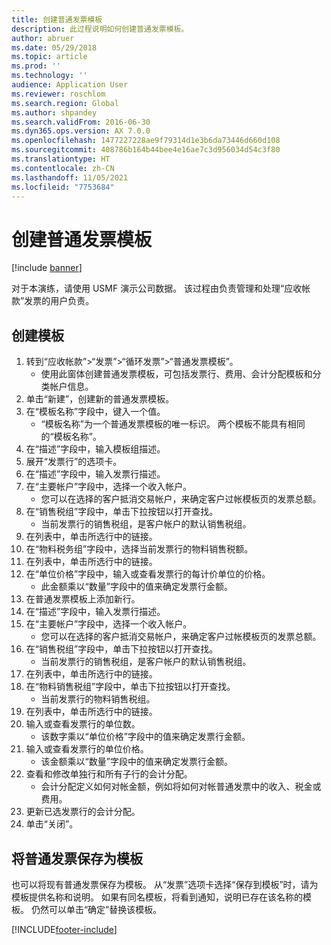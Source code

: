 ```yaml
---
title: 创建普通发票模板
description: 此过程说明如何创建普通发票模板。
author: abruer
ms.date: 05/29/2018
ms.topic: article
ms.prod: ''
ms.technology: ''
audience: Application User
ms.reviewer: roschlom
ms.search.region: Global
ms.author: shpandey
ms.search.validFrom: 2016-06-30
ms.dyn365.ops.version: AX 7.0.0
ms.openlocfilehash: 1477227228ae9f79314d1e3b6da73446d660d108
ms.sourcegitcommit: 408786b164b44bee4e16ae7c3d956034d54c3f80
ms.translationtype: HT
ms.contentlocale: zh-CN
ms.lasthandoff: 11/05/2021
ms.locfileid: "7753684"
---
```

# <a name="create-a-free-text-invoice-template"></a>创建普通发票模板

[!include [banner](../includes/banner.md)]

对于本演练，请使用 USMF 演示公司数据。 该过程由负责管理和处理“应收帐款”发票的用户负责。

## <a name="create-a-template"></a>创建模板

1. 转到“应收帐款”>“发票”>“循环发票”>“普通发票模板”。
    * 使用此窗体创建普通发票模板，可包括发票行、费用、会计分配模板和分类帐户信息。  
2. 单击“新建”，创建新的普通发票模板。
3. 在“模板名称”字段中，键入一个值。
    * “模板名称”为一个普通发票模板的唯一标识。 两个模板不能具有相同的“模板名称”。  
4. 在“描述”字段中，输入模板组描述。
5. 展开“发票行”的选项卡。
6. 在“描述”字段中，输入发票行描述。
7. 在“主要帐户”字段中，选择一个收入帐户。
    * 您可以在选择的客户抵消交易帐户，来确定客户过帐模板页的发票总额。  
8. 在“销售税组”字段中，单击下拉按钮以打开查找。
    * 当前发票行的销售税组，是客户帐户的默认销售税组。  
9. 在列表中，单击所选行中的链接。
10. 在“物料税务组”字段中，选择当前发票行的物料销售税额。
11. 在列表中，单击所选行中的链接。
12. 在“单位价格”字段中，输入或查看发票行的每计价单位的价格。
    * 此金额乘以“数量”字段中的值来确定发票行金额。  
13. 在普通发票模板上添加新行。
14. 在“描述”字段中，输入发票行描述。
15. 在“主要帐户”字段中，选择一个收入帐户。
    * 您可以在选择的客户抵消交易帐户，来确定客户过帐模板页的发票总额。  
16. 在“销售税组”字段中，单击下拉按钮以打开查找。
    * 当前发票行的销售税组，是客户帐户的默认销售税组。  
17. 在列表中，单击所选行中的链接。
18. 在“物料销售税组”字段中，单击下拉按钮以打开查找。
    * 当前发票行的物料销售税组。  
19. 在列表中，单击所选行中的链接。
20. 输入或查看发票行的单位数。
    * 该数字乘以“单位价格”字段中的值来确定发票行金额。  
21. 输入或查看发票行的单位价格。 
    * 该金额乘以“数量”字段中的值来确定发票行金额。  
22. 查看和修改单独行和所有子行的会计分配。
    * 会计分配定义如何对帐金额，例如将如何对帐普通发票中的收入、税金或费用。  
23. 更新已选发票行的会计分配。
24. 单击“关闭”。

## <a name="save-a-free-text-invoice-as-a-template"></a>将普通发票保存为模板
也可以将现有普通发票保存为模板。 从“发票”选项卡选择“保存到模板”时，请为模板提供名称和说明。 如果有同名模板，将看到通知，说明已存在该名称的模板。 仍然可以单击“确定”替换该模板。 


[!INCLUDE[footer-include](../../includes/footer-banner.md)]
